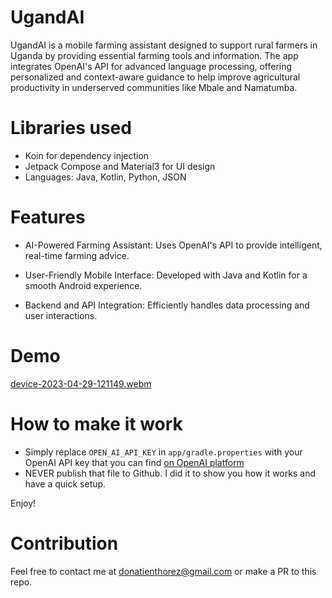 # UgandAI

UgandAI is a mobile farming assistant designed to support rural farmers in Uganda by providing essential farming tools and information. The app integrates OpenAI's API for advanced language processing, offering personalized and context-aware guidance to help improve agricultural productivity in underserved communities like Mbale and Namatumba.

# Libraries used
- Koin for dependency injection
- Jetpack Compose and Material3 for UI design
- Languages: Java, Kotlin, Python, JSON

# Features
- AI-Powered Farming Assistant: Uses OpenAI's API to provide intelligent, real-time farming advice.

- User-Friendly Mobile Interface: Developed with Java and Kotlin for a smooth Android experience.

- Backend and API Integration: Efficiently handles data processing and user interactions.

# Demo
[device-2023-04-29-121149.webm](https://user-images.githubusercontent.com/5604165/235278948-49e01143-1090-4d79-8310-7449466faaab.webm)

# How to make it work
- Simply replace `OPEN_AI_API_KEY` in `app/gradle.properties` with your OpenAI API key that you can find [on OpenAI platform](https://platform.openai.com/)
- NEVER publish that file to Github. I did it to show you how it works and have a quick setup. 

Enjoy!

# Contribution
Feel free to contact me at donatienthorez@gmail.com or make a PR to this repo.
